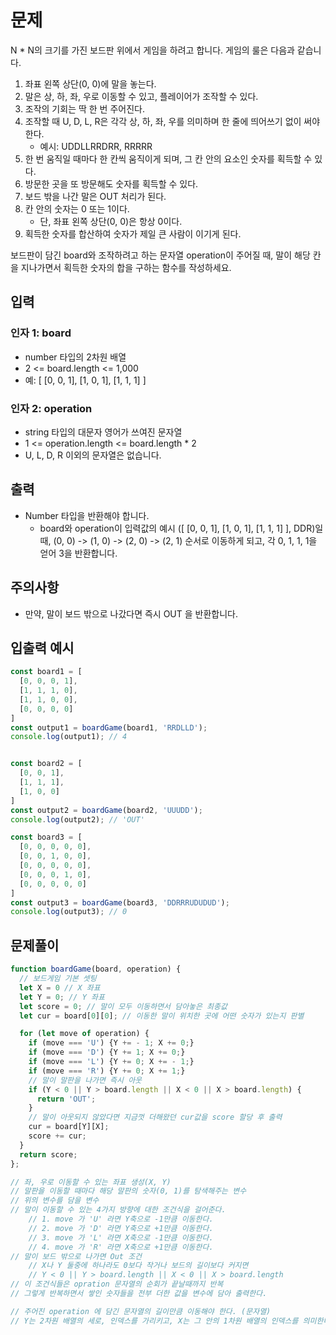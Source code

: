 # 문제
N * N의 크기를 가진 보드판 위에서 게임을 하려고 합니다. 게임의 룰은 다음과 같습니다.

1. 좌표 왼쪽 상단(0, 0)에 말을 놓는다.
2. 말은 상, 하, 좌, 우로 이동할 수 있고, 플레이어가 조작할 수 있다.
3. 조작의 기회는 딱 한 번 주어진다.
4. 조작할 때 U, D, L, R은 각각 상, 하, 좌, 우를 의미하며 한 줄에 띄어쓰기 없이 써야 한다.
    * 예시: UDDLLRRDRR, RRRRR
5. 한 번 움직일 때마다 한 칸씩 움직이게 되며, 그 칸 안의 요소인 숫자를 획득할 수 있다.
6. 방문한 곳을 또 방문해도 숫자를 획득할 수 있다.
7. 보드 밖을 나간 말은 OUT 처리가 된다.
8. 칸 안의 숫자는 0 또는 1이다.
   * 단, 좌표 왼쪽 상단(0, 0)은 항상 0이다.
9. 획득한 숫자를 합산하여 숫자가 제일 큰 사람이 이기게 된다.

보드판이 담긴 board와 조작하려고 하는 문자열 operation이 주어질 때, 말이 해당 칸을 지나가면서 획득한 숫자의 합을 구하는 함수를 작성하세요.

## 입력
### 인자 1: board
* number 타입의 2차원 배열
* 2 <= board.length <= 1,000
* 예: [ [0, 0, 1], [1, 0, 1], [1, 1, 1] ]

### 인자 2: operation
* string 타입의 대문자 영어가 쓰여진 문자열
* 1 <= operation.length <= board.length * 2
* U, L, D, R 이외의 문자열은 없습니다.

## 출력
* Number 타입을 반환해야 합니다.
  * board와 operation이 입력값의 예시 ([ [0, 0, 1], [1, 0, 1], [1, 1, 1] ], DDR)일 때, (0, 0) -> (1, 0) -> (2, 0) -> (2, 1) 순서로 이동하게 되고, 각 0, 1, 1, 1을 얻어 3을 반환합니다.

## 주의사항
* 만약, 말이 보드 밖으로 나갔다면 즉시 OUT 을 반환합니다.

## 입출력 예시
```javascript
const board1 = [
  [0, 0, 0, 1],
  [1, 1, 1, 0],
  [1, 1, 0, 0],
  [0, 0, 0, 0]
]
const output1 = boardGame(board1, 'RRDLLD');
console.log(output1); // 4


const board2 = [
  [0, 0, 1],
  [1, 1, 1],
  [1, 0, 0]
]
const output2 = boardGame(board2, 'UUUDD');
console.log(output2); // 'OUT'

const board3 = [
  [0, 0, 0, 0, 0],
  [0, 0, 1, 0, 0],
  [0, 0, 0, 0, 0],
  [0, 0, 0, 1, 0],
  [0, 0, 0, 0, 0]
]
const output3 = boardGame(board3, 'DDRRRUDUDUD');
console.log(output3); // 0
```

## 문제풀이
```javascript
function boardGame(board, operation) {
  // 보드게임 기본 셋팅
  let X = 0 // X 좌표
  let Y = 0; // Y 좌표
  let score = 0; // 말이 모두 이동하면서 담아놓은 최종값
  let cur = board[0][0]; // 이동한 말이 위치한 곳에 어떤 숫자가 있는지 판별

  for (let move of operation) {
    if (move === 'U') {Y += - 1; X += 0;}
    if (move === 'D') {Y += 1; X += 0;}
    if (move === 'L') {Y += 0; X += - 1;}
    if (move === 'R') {Y += 0; X += 1;}
    // 말이 말판을 나가면 즉시 아웃
    if (Y < 0 || Y > board.length || X < 0 || X > board.length) {
      return 'OUT';
    }
    // 말이 아웃되지 않았다면 지금껏 더해왔던 cur값을 score 할당 후 출력
    cur = board[Y][X];
    score += cur;
  }
  return score;
};

// 좌, 우로 이동할 수 있는 좌표 생성(X, Y)
// 말판을 이동할 때마다 해당 말판의 숫자(0, 1)를 탐색해주는 변수
// 위의 변수를 담을 변수
// 말이 이동할 수 있는 4가지 방향에 대한 조건식을 걸어준다.
    // 1. move 가 'U' 라면 Y축으로 -1만큼 이동한다.
    // 2. move 가 'D' 라면 Y축으로 +1만큼 이동한다.
    // 3. move 가 'L' 라면 X축으로 -1만큼 이동한다.
    // 4. move 가 'R' 라면 X축으로 +1만큼 이동한다.
// 말이 보드 밖으로 나가면 Out 조건
    // X나 Y 둘중에 하나라도 0보다 작거나 보드의 길이보다 커지면
    // Y < 0 || Y > board.length || X < 0 || X > board.length
// 이 조건식들은 opration 문자열의 순회가 끝날때까지 반복
// 그렇게 반복하면서 쌓인 숫자들을 전부 더한 값을 변수에 담아 출력한다.

// 주어진 operation 에 담긴 문자열의 길이만큼 이동해야 한다. (문자열)
// Y는 2차원 배열의 세로, 인덱스를 가리키고, X는 그 안의 1차원 배열의 인덱스를 의미한다. => board[Y][X]
```
